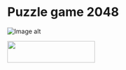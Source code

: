 # Puzzle game 2048

![Image alt](https://github.com/{Iskan9}/{Game}/raw/{master}/{Game}/Game.jpg)

<img src="C:/Users/User/Desktop/Game.jpg" width="200" height="50"/>

